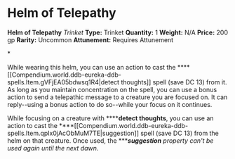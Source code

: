 # Helm of Telepathy

**Helm of Telepathy**
_Trinket_
**Type:** Trinket
**Quantity:** 1
**Weight:** N/A
**Price:** 200 gp
**Rarity:** Uncommon
**Attunement:** Requires Attunement

*<p>While wearing this helm, you can use an action to cast the ****[[Compendium.world.ddb-eureka-ddb-spells.Item.gVFjEA05bdwsq1R4|detect thoughts]] spell (save DC 13) from it. As long as you maintain concentration on the spell, you can use a bonus action to send a telepathic message to a creature you are focused on. It can reply--using a bonus action to do so--while your focus on it continues.

While focusing on a creature with ******detect thoughts**, you can use an action to cast the ****[[Compendium.world.ddb-eureka-ddb-spells.Item.qpIx0jAcObMuM7TE|suggestion]] spell (save DC 13) from the helm on that creature. Once used, the ******suggestion** property can't be used again until the next dawn.</p>*